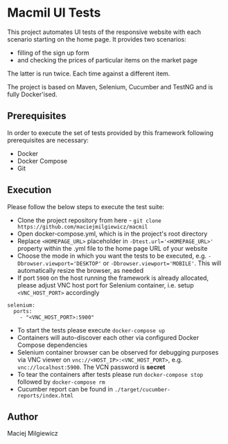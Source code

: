 # Macmil UI Tests #
This project automates UI tests of the responsive website with each scenario starting on the home page.
It provides two scenarios:

- filling of the sign up form
- and checking the prices of particular items on the market page

The latter is run twice. Each time against a different item.

The project is based on Maven, Selenium, Cucumber and TestNG and is fully Docker'ised.

## Prerequisites ##
In order to execute the set of tests provided by this framework following prerequisites are necessary:

- Docker
- Docker Compose
- Git

## Execution ##
Please follow the below steps to execute the test suite:

- Clone the project repository from here - ```git clone https://github.com/maciejmilgiewicz/macmil```
- Open docker-compose.yml, which is in the project's root directory
- Replace ```<HOMEPAGE_URL>``` placeholder in ```-Dtest.url='<HOMEPAGE_URL>'``` property within the .yml file to the home page URL of your website
- Choose the mode in which you want the tests to be executed, e.g. ```-Dbrowser.viewport='DESKTOP'``` or ```-Dbrowser.viewport='MOBILE'```. This will automatically resize the browser, as needed
- If port ```5900``` on the host running the framework is already allocated, please adjust VNC host port for Selenium container, i.e. setup ```<VNC_HOST_PORT>``` accordingly
```text
selenium:
  ports:
    - "<VNC_HOST_PORT>:5900"
```
- To start the tests please execute ```docker-compose up```
- Containers will auto-discover each other via configured Docker Compose dependencies 
- Selenium container browser can be observed for debugging purposes via VNC viewer on ```vnc://<HOST_IP>:<VNC_HOST_PORT>```, e.g. ```vnc://localhost:5900```. The VCN password is **secret**
- To tear the containers after tests please run ```docker-compose stop``` followed by ```docker-compose rm```
- Cucumber report can be found in ```./target/cucumber-reports/index.html```

## Author ##
Maciej Milgiewicz

 